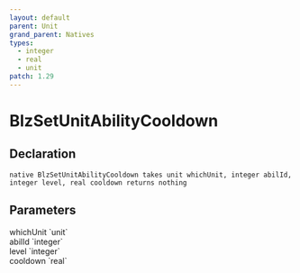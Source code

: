 ```yaml
---
layout: default
parent: Unit
grand_parent: Natives
types:
  - integer
  - real
  - unit
patch: 1.29
---
```


# BlzSetUnitAbilityCooldown

## Declaration

```
native BlzSetUnitAbilityCooldown takes unit whichUnit, integer abilId, integer level, real cooldown returns nothing
```

## Parameters
<dl>
  <dt>whichUnit `unit`</dt>
  <dd></dd>

  <dt>abilId `integer`</dt>
  <dd></dd>

  <dt>level `integer`</dt>
  <dd></dd>

  <dt>cooldown `real`</dt>
  <dd></dd>
</dl>